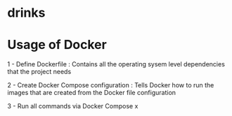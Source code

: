 # drinks

# Usage of Docker

1 - Define Dockerfile : Contains all the operating sysem level dependencies that the project needs

2 - Create Docker Compose configuration : Tells Docker how to run the images that are created from the Docker file configuration

3 - Run all commands via Docker Compose
x
